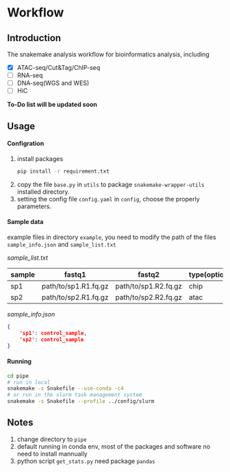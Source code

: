 # Workflow

## Introduction

The snakemake analysis workflow for bioinformatics analysis, including

- [x] ATAC-seq/Cut&Tag/ChIP-seq
- [ ] RNA-seq
- [ ] DNA-seq(WGS and WES)
- [ ] HiC

**To-Do list will be updated soon**

## Usage

#### **Configration**

1. install packages
    ```sh
    pip install -r requirement.txt
    ```
2. copy the file `base.py` in `utils` to package `snakemake-wrapper-utils` installed directory.
3. setting the config file `config.yaml` in `config`, choose the properly parameters.

#### **Sample data**

example files in directory `example`, you need to modify the path of the files `sample_info.json` and `sample_list.txt` 

*sample_list.txt*

| sample | fastq1 | fastq2 | type(optional) |
| ------ | ------ | ------ | -------------- |
|   sp1  | path/to/sp1.R1.fq.gz | path/to/sp1.R2.fq.gz | chip |
|   sp2  | path/to/sp2.R1.fq.gz | path/to/sp2.R2.fq.gz | atac |

*sample_info.json*
```json
{
    'sp1': control_sample,
    'sp2': control_sample
}
```

#### **Running**

```sh
cd pipe
# run in local
snakemake -s Snakefile --use-conda -c4
# or run in the slurm task management system
snakemake -s Snakefile --profile ../config/slurm
```

## Notes

1. change directory to `pipe`
2. default running in conda env, most of the packages and software no need to install mannually
3. python script `get_stats.py` need package `pandas`